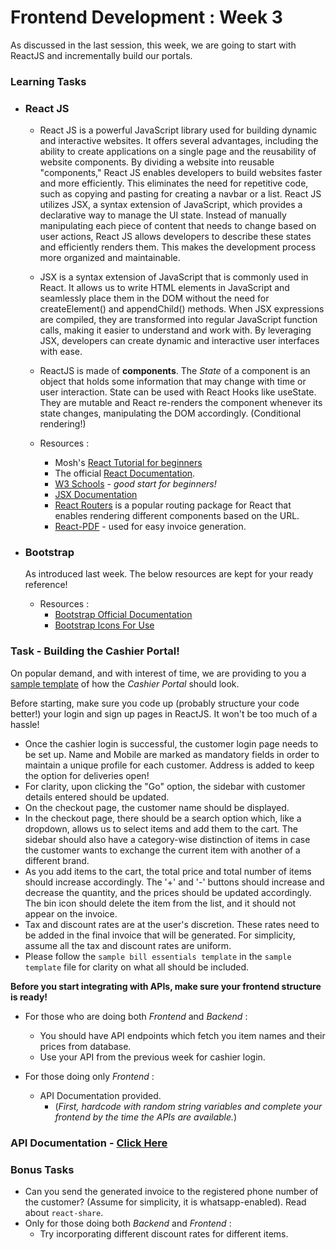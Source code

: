 # Frontend Development : Week 3

As discussed in the last session, this week, we are going to start with ReactJS and incrementally build our portals.

### Learning Tasks

- ### React JS

  - React JS is a powerful JavaScript library used for building dynamic and interactive websites. It offers several advantages, including the ability to create applications on a single page and the reusability of website components. By dividing a website into reusable "components," React JS enables developers to build websites faster and more efficiently. This eliminates the need for repetitive code, such as copying and pasting for creating a navbar or a list. React JS utilizes JSX, a syntax extension of JavaScript, which provides a declarative way to manage the UI state. Instead of manually manipulating each piece of content that needs to change based on user actions, React JS allows developers to describe these states and efficiently renders them. This makes the development process more organized and maintainable.

  - JSX is a syntax extension of JavaScript that is commonly used in React. It allows us to write HTML elements in JavaScript and seamlessly place them in the DOM without the need for createElement() and appendChild() methods. When JSX expressions are compiled, they are transformed into regular JavaScript function calls, making it easier to understand and work with. By leveraging JSX, developers can create dynamic and interactive user interfaces with ease.

  - ReactJS is made of **components**. The _State_ of a component is an object that holds some information that may change with time or user interaction. State can be used with React Hooks like useState. They are mutable and React re-renders the component whenever its state changes, manipulating the DOM accordingly. (Conditional rendering!)

  - Resources :

    - Mosh's [React Tutorial for beginners](https://www.youtube.com/watch?v=SqcY0GlETPk)
    - The official [React Documentation](https://react.dev/learn).
    - [W3 Schools](https://www.w3schools.com/react/default.asp) - _good start for beginners!_
    - [JSX Documentation](https://legacy.reactjs.org/docs/introducing-jsx.html)
    - [React Routers](https://reactrouter.com/en/main) is a popular routing package for React that enables rendering different components based on the URL.
    - [React-PDF](https://react-pdf.org/) - used for easy invoice generation.

- ### Bootstrap

  As introduced last week. The below resources are kept for your ready reference!

  - Resources :
    - [Bootstrap Official Documentation](https://getbootstrap.com/docs/5.0/getting-started/introduction/)
    - [Bootstrap Icons For Use](https://icons.getbootstrap.com/)

### Task - Building the Cashier Portal!

On popular demand, and with interest of time, we are providing to you a [sample template](https://www.figma.com/design/pQu0l187VcoWnM5Icl9sSs/DSoC-Frontend-Cashier-Portal-Sample-Template?node-id=0-1&t=Hb5IyIGmWUwIlXc8-1) of how the _Cashier Portal_ should look.

Before starting, make sure you code up (probably structure your code better!) your login and sign up pages in ReactJS. It won't be too much of a hassle!

- Once the cashier login is successful, the customer login page needs to be set up. Name and Mobile are marked as mandatory fields in order to maintain a unique profile for each customer. Address is added to keep the option for deliveries open!
- For clarity, upon clicking the "Go" option, the sidebar with customer details entered should be updated.
- On the checkout page, the customer name should be displayed.
- In the checkout page, there should be a search option which, like a dropdown, allows us to select items and add them to the cart. The sidebar should also have a category-wise distinction of items in case the customer wants to exchange the current item with another of a different brand.
- As you add items to the cart, the total price and total number of items should increase accordingly. The '+' and '-' buttons should increase and decrease the quantity, and the prices should be updated accordingly. The bin icon should delete the item from the list, and it should not appear on the invoice.
- Tax and discount rates are at the user's discretion. These rates need to be added in the final invoice that will be generated. For simplicity, assume all the tax and discount rates are uniform.
- Please follow the `sample bill essentials template` in the `sample template` file for clarity on what all should be included.

**Before you start integrating with APIs, make sure your frontend structure is ready!**

- For those who are doing both _Frontend_ and _Backend_ :

  - You should have API endpoints which fetch you item names and their prices from database.
  - Use your API from the previous week for cashier login.

- For those doing only _Frontend_ :

  - API Documentation provided.
    - (_First, hardcode with random string variables and complete your frontend by the time the APIs are available._)

### API Documentation - [Click Here](https://github.com/devclub-iitd/summer-of-code-2024/edit/front-end/frontend/week-3/APIs)

### Bonus Tasks

- Can you send the generated invoice to the registered phone number of the customer? (Assume for simplicity, it is whatsapp-enabled). Read about `react-share`.
- Only for those doing both _Backend_ and _Frontend_ :
  - Try incorporating different discount rates for different items.
